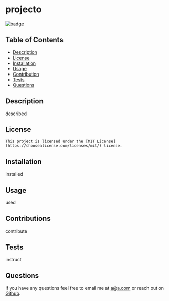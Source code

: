# projecto

  [![badge](https://img.shields.io/badge/MIT_License-blue)](https://choosealicense.com/licenses/mit/)

  
  ## Table of Contents
  * [Description](#description)
  * [License](#license)
  * [Installation](#installation)
  * [Usage](#usage)
  * [Contribution](#contribution)
  * [Tests](#tests)
  * [Questions](#questions)
  

  ## Description 
  described

  ## License
  
    
    This project is licensed under the [MIT License](https://choosealicense.com/licenses/mit/) license.
    

  ## Installation
  installed
  
  ## Usage
  used

  ## Contributions
  contribute

  ## Tests
  instruct

  ## Questions
  If you have any questions feel free to email me at a@a.com or reach out on [Github](https://github.com/0). 
  
